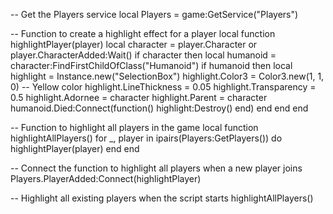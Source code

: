 -- Get the Players service
local Players = game:GetService("Players")

-- Function to create a highlight effect for a player
local function highlightPlayer(player)
    local character = player.Character or player.CharacterAdded:Wait()
    if character then
        local humanoid = character:FindFirstChildOfClass("Humanoid")
        if humanoid then
            local highlight = Instance.new("SelectionBox")
            highlight.Color3 = Color3.new(1, 1, 0) -- Yellow color
            highlight.LineThickness = 0.05
            highlight.Transparency = 0.5
            highlight.Adornee = character
            highlight.Parent = character
            humanoid.Died:Connect(function()
                highlight:Destroy()
            end)
        end
    end
end

-- Function to highlight all players in the game
local function highlightAllPlayers()
    for _, player in ipairs(Players:GetPlayers()) do
        highlightPlayer(player)
    end
end

-- Connect the function to highlight all players when a new player joins
Players.PlayerAdded:Connect(highlightPlayer)

-- Highlight all existing players when the script starts
highlightAllPlayers()
